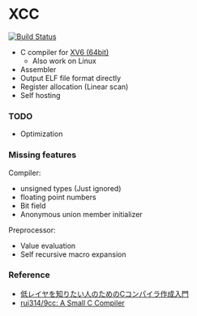 XCC
===

[![Build Status](https://travis-ci.org/tyfkda/xcc.svg?branch=master)](https://travis-ci.org/tyfkda/xcc)

  * C compiler for [XV6 (64bit)](https://github.com/tyfkda/xv6)
    * Also work on Linux
  * Assembler
  * Output ELF file format directly
  * Register allocation (Linear scan)
  * Self hosting


### TODO

  * Optimization


### Missing features

Compiler:

  * unsigned types (Just ignored)
  * floating point numbers
  * Bit field
  * Anonymous union member initializer

Preprocessor:

  * Value evaluation
  * Self recursive macro expansion


### Reference

  * [低レイヤを知りたい人のためのCコンパイラ作成入門](https://www.sigbus.info/compilerbook)
  * [rui314/9cc: A Small C Compiler](https://github.com/rui314/9cc)
